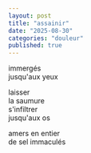 ```yaml
---
layout: post
title: "assainir"
date: "2025-08-30"
categories: "douleur"
published: true
---
```


immergés  
jusqu'aux yeux  

laisser   
la saumure  
s'infiltrer  
jusqu'aux os  

amers en entier  
de sel immaculés  
